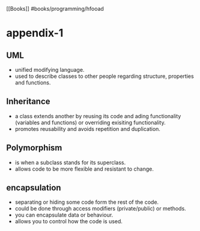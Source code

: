 [[Books]]
#books/programming/hfooad 

# appendix-1

## UML

- unified modifying language.
- used to describe classes to other people regarding structure, properties and functions.

## Inheritance

- a class extends another by reusing its code and ading functionality (variables and functions) or overriding exisiting functionality.
- promotes reusability and avoids repetition and duplication.

## Polymorphism

- is when a subclass stands for its superclass.
- allows code to be more flexible and resistant to change.

## encapsulation

- separating or hiding some code form the rest of the code.
- could be done through access modifiers (private/public) or methods.
- you can encapsulate data or behaviour.
- allows you to control how the code is used.
